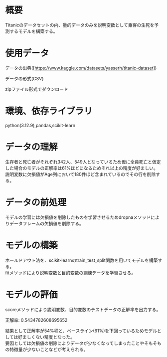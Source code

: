 # 概要
Titanicのデータセットの内、量的データのみを説明変数として乗客の生死を予測するモデルを構築する。  

# 使用データ

データの出典([https://www.kaggle.com/datasets/yasserh/titanic-dataset])

データの形式(CSV)  

zipファイル形式でダウンロード

# 環境、依存ライブラリ
python(3.12.9),pandas,scikit-learn

# データの理解
生存者と死亡者がそれぞれ342人、549人となっているため仮に全員死亡と仮定した場合のモデルの正解率は61%ほどになるためそれ以上の精度が好ましい。  
説明変数に欠損値がAge列において180件ほど含まれているのでその行を削除する。  

# データの前処理
モデルの学習には欠損値を削除したものを学習させるためdropnaメソッドによりデータフレームの欠損値を削除する。  

# モデルの構築
ホールドアウト法を、scikit-learnのtrain_test_split関数を用いてモデルを構築する。  
fitメソッドにより説明変数と目的変数の訓練データを学習させる。  

# モデルの評価
scoreメソッドにより説明変数、目的変数のテストデータの正解率を出力する。  

正解率: 0.5434782608695652  

結果として正解率が54%程と、ベースライン(61%)を下回っているためモデルとしては好ましくない精度となった。  
要因としては欠損値の削除によりデータが少なくなってしまったことやそもそもの特徴量が少ないことなどが考えられる。  
